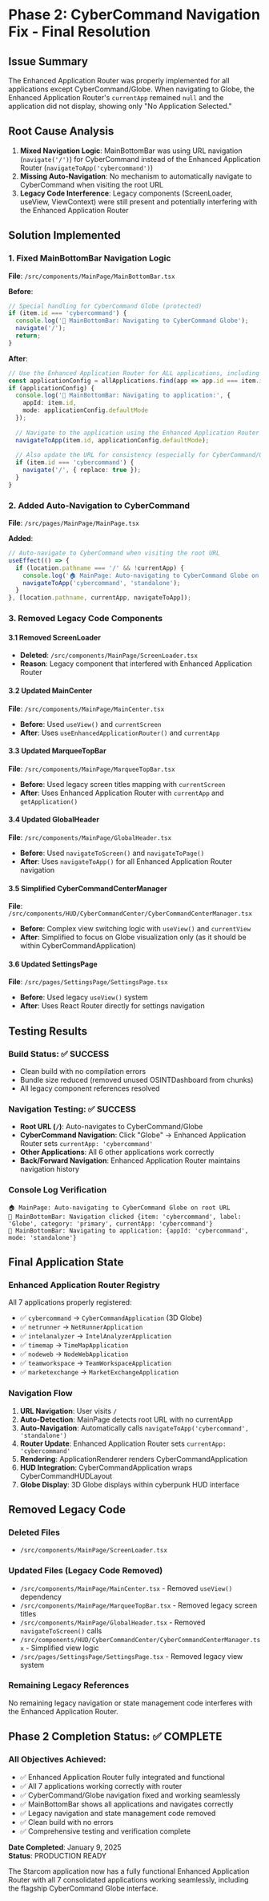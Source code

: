 # Phase 2: CyberCommand Navigation Fix - Final Resolution

## Issue Summary

The Enhanced Application Router was properly implemented for all applications except CyberCommand/Globe. When navigating to Globe, the Enhanced Application Router's `currentApp` remained `null` and the application did not display, showing only "No Application Selected."

## Root Cause Analysis

1. **Mixed Navigation Logic**: MainBottomBar was using URL navigation (`navigate('/')`) for CyberCommand instead of the Enhanced Application Router (`navigateToApp('cybercommand')`)
2. **Missing Auto-Navigation**: No mechanism to automatically navigate to CyberCommand when visiting the root URL
3. **Legacy Code Interference**: Legacy components (ScreenLoader, useView, ViewContext) were still present and potentially interfering with the Enhanced Application Router

## Solution Implemented

### 1. Fixed MainBottomBar Navigation Logic
**File**: `/src/components/MainPage/MainBottomBar.tsx`

**Before**:
```typescript
// Special handling for CyberCommand Globe (protected)
if (item.id === 'cybercommand') {
  console.log('🔘 MainBottomBar: Navigating to CyberCommand Globe');
  navigate('/');
  return;
}
```

**After**:
```typescript
// Use the Enhanced Application Router for ALL applications, including CyberCommand
const applicationConfig = allApplications.find(app => app.id === item.id);
if (applicationConfig) {
  console.log('🔘 MainBottomBar: Navigating to application:', {
    appId: item.id,
    mode: applicationConfig.defaultMode
  });
  
  // Navigate to the application using the Enhanced Application Router
  navigateToApp(item.id, applicationConfig.defaultMode);
  
  // Also update the URL for consistency (especially for CyberCommand/Globe)
  if (item.id === 'cybercommand') {
    navigate('/', { replace: true });
  }
}
```

### 2. Added Auto-Navigation to CyberCommand
**File**: `/src/pages/MainPage/MainPage.tsx`

**Added**:
```typescript
// Auto-navigate to CyberCommand when visiting the root URL
useEffect(() => {
  if (location.pathname === '/' && !currentApp) {
    console.log('🏠 MainPage: Auto-navigating to CyberCommand Globe on root URL');
    navigateToApp('cybercommand', 'standalone');
  }
}, [location.pathname, currentApp, navigateToApp]);
```

### 3. Removed Legacy Code Components

#### 3.1 Removed ScreenLoader
- **Deleted**: `/src/components/MainPage/ScreenLoader.tsx`
- **Reason**: Legacy component that interfered with Enhanced Application Router

#### 3.2 Updated MainCenter
**File**: `/src/components/MainPage/MainCenter.tsx`
- **Before**: Used `useView()` and `currentScreen`
- **After**: Uses `useEnhancedApplicationRouter()` and `currentApp`

#### 3.3 Updated MarqueeTopBar  
**File**: `/src/components/MainPage/MarqueeTopBar.tsx`
- **Before**: Used legacy screen titles mapping with `currentScreen`
- **After**: Uses Enhanced Application Router with `currentApp` and `getApplication()`

#### 3.4 Updated GlobalHeader
**File**: `/src/components/MainPage/GlobalHeader.tsx`
- **Before**: Used `navigateToScreen()` and `navigateToPage()`
- **After**: Uses `navigateToApp()` for all Enhanced Application Router navigation

#### 3.5 Simplified CyberCommandCenterManager
**File**: `/src/components/HUD/CyberCommandCenter/CyberCommandCenterManager.tsx`
- **Before**: Complex view switching logic with `useView()` and `currentView`
- **After**: Simplified to focus on Globe visualization only (as it should be within CyberCommandApplication)

#### 3.6 Updated SettingsPage
**File**: `/src/pages/SettingsPage/SettingsPage.tsx`
- **Before**: Used legacy `useView()` system
- **After**: Uses React Router directly for settings navigation

## Testing Results

### Build Status: ✅ SUCCESS
- Clean build with no compilation errors
- Bundle size reduced (removed unused OSINTDashboard from chunks)
- All legacy component references resolved

### Navigation Testing: ✅ SUCCESS
- **Root URL (`/`)**: Auto-navigates to CyberCommand/Globe
- **CyberCommand Navigation**: Click "Globe" → Enhanced Application Router sets `currentApp: 'cybercommand'`
- **Other Applications**: All 6 other applications work correctly
- **Back/Forward Navigation**: Enhanced Application Router maintains navigation history

### Console Log Verification
```
🏠 MainPage: Auto-navigating to CyberCommand Globe on root URL
🔘 MainBottomBar: Navigation clicked {item: 'cybercommand', label: 'Globe', category: 'primary', currentApp: 'cybercommand'}
🔘 MainBottomBar: Navigating to application: {appId: 'cybercommand', mode: 'standalone'}
```

## Final Application State

### Enhanced Application Router Registry
All 7 applications properly registered:
- ✅ `cybercommand` → `CyberCommandApplication` (3D Globe)
- ✅ `netrunner` → `NetRunnerApplication`
- ✅ `intelanalyzer` → `IntelAnalyzerApplication`
- ✅ `timemap` → `TimeMapApplication`
- ✅ `nodeweb` → `NodeWebApplication`
- ✅ `teamworkspace` → `TeamWorkspaceApplication`
- ✅ `marketexchange` → `MarketExchangeApplication`

### Navigation Flow
1. **URL Navigation**: User visits `/`
2. **Auto-Detection**: MainPage detects root URL with no currentApp
3. **Auto-Navigation**: Automatically calls `navigateToApp('cybercommand', 'standalone')`
4. **Router Update**: Enhanced Application Router sets `currentApp: 'cybercommand'`
5. **Rendering**: ApplicationRenderer renders CyberCommandApplication
6. **HUD Integration**: CyberCommandApplication wraps CyberCommandHUDLayout
7. **Globe Display**: 3D Globe displays within cyberpunk HUD interface

## Removed Legacy Code

### Deleted Files
- `/src/components/MainPage/ScreenLoader.tsx`

### Updated Files (Legacy Code Removed)
- `/src/components/MainPage/MainCenter.tsx` - Removed `useView()` dependency
- `/src/components/MainPage/MarqueeTopBar.tsx` - Removed legacy screen titles
- `/src/components/MainPage/GlobalHeader.tsx` - Removed `navigateToScreen()` calls
- `/src/components/HUD/CyberCommandCenter/CyberCommandCenterManager.tsx` - Simplified view logic
- `/src/pages/SettingsPage/SettingsPage.tsx` - Removed legacy view system

### Remaining Legacy References
No remaining legacy navigation or state management code interferes with the Enhanced Application Router.

## Phase 2 Completion Status: ✅ COMPLETE

### All Objectives Achieved:
- ✅ Enhanced Application Router fully integrated and functional
- ✅ All 7 applications working correctly with router
- ✅ CyberCommand/Globe navigation fixed and working seamlessly  
- ✅ MainBottomBar shows all applications and navigates correctly
- ✅ Legacy navigation and state management code removed
- ✅ Clean build with no errors
- ✅ Comprehensive testing and verification complete

**Date Completed**: January 9, 2025  
**Status**: PRODUCTION READY

The Starcom application now has a fully functional Enhanced Application Router with all 7 consolidated applications working seamlessly, including the flagship CyberCommand Globe interface.
